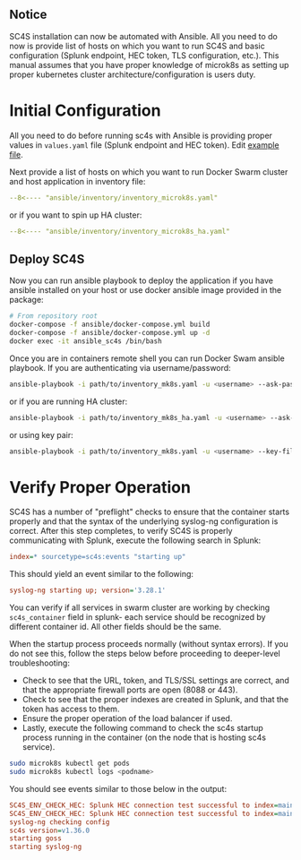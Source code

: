 ## Notice
SC4S installation can now be automated with Ansible. All you need to do now is provide list of hosts on which you want to run SC4S and basic configuration (Splunk endpoint, HEC token, TLS configuration, etc.).
This manual assumes that you have proper knowledge of microk8s as setting up proper kubernetes cluster architecture/configuration is users duty.

# Initial Configuration

All you need to do before running sc4s with Ansible is providing proper values in `values.yaml` file (Splunk endpoint and HEC token). 
Edit [example file](charts/splunk-connect-for-syslog/values.yaml).

Next provide a list of hosts on which you want to run Docker Swarm cluster and host application in inventory file:
``` yaml
--8<---- "ansible/inventory/inventory_microk8s.yaml"
```
or if you want to spin up HA cluster:
``` yaml
--8<---- "ansible/inventory/inventory_microk8s_ha.yaml"
```
## Deploy SC4S
Now you can run ansible playbook to deploy the application if you have ansible installed on your host
or use docker ansible image provided in the package:
```bash
# From repository root
docker-compose -f ansible/docker-compose.yml build
docker-compose -f ansible/docker-compose.yml up -d
docker exec -it ansible_sc4s /bin/bash
```
Once you are in containers remote shell you can run Docker Swam ansible playbook.
If you are authenticating via username/password:
``` bash 
ansible-playbook -i path/to/inventory_mk8s.yaml -u <username> --ask-pass path/to/playbooks/microk8s.yml
```
or if you are running HA cluster:
``` bash 
ansible-playbook -i path/to/inventory_mk8s_ha.yaml -u <username> --ask-pass path/to/playbooks/microk8s_ha.yml
```
or using key pair:
``` bash 
ansible-playbook -i path/to/inventory_mk8s.yaml -u <username> --key-file <key_file> path/to/playbooks/microk8s.yml
```

# Verify Proper Operation

SC4S has a number of "preflight" checks to ensure that the container starts properly and that the syntax of the underlying syslog-ng
configuration is correct.  After this step completes, to verify SC4S is properly communicating with Splunk,
execute the following search in Splunk:

```ini
index=* sourcetype=sc4s:events "starting up"
```

This should yield an event similar to the following:

```ini
syslog-ng starting up; version='3.28.1'
```
You can verify if all services in swarm cluster are working by checking ```sc4s_container``` field in splunk- each service should be recognized by different container id. All other fields should be the same.

When the startup process proceeds normally (without syntax errors). If you do not see this,
follow the steps below before proceeding to deeper-level troubleshooting:

* Check to see that the URL, token, and TLS/SSL settings are correct, and that the appropriate firewall ports are open (8088 or 443).
* Check to see that the proper indexes are created in Splunk, and that the token has access to them.
* Ensure the proper operation of the load balancer if used.
* Lastly, execute the following command to check the sc4s startup process running in the container (on the node that is hosting sc4s service).
```bash
sudo microk8s kubectl get pods
sudo microk8s kubectl logs <podname>
```

You should see events similar to those below in the output:

```ini
SC4S_ENV_CHECK_HEC: Splunk HEC connection test successful to index=main for sourcetype=sc4s:fallback...
SC4S_ENV_CHECK_HEC: Splunk HEC connection test successful to index=main for sourcetype=sc4s:events...
syslog-ng checking config
sc4s version=v1.36.0
starting goss
starting syslog-ng
```